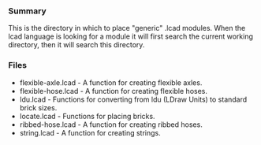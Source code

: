 
### Summary ###
This is the directory in which to place "generic" .lcad modules. When the lcad language is looking for a module it will first search the current working directory, then it will search this directory.

### Files ###

* flexible-axle.lcad - A function for creating flexible axles.
* flexible-hose.lcad - A function for creating flexible hoses.
* ldu.lcad - Functions for converting from ldu (LDraw Units) to standard brick sizes.
* locate.lcad - Functions for placing bricks.
* ribbed-hose.lcad - A function for creating ribbed hoses.
* string.lcad - A function for creating strings.